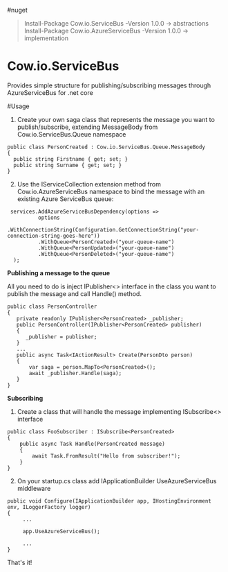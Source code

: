 #nuget
> Install-Package Cow.io.ServiceBus -Version 1.0.0 -> abstractions <br />
> Install-Package Cow.io.AzureServiceBus -Version 1.0.0 -> implementation

# Cow.io.ServiceBus
Provides simple structure for publishing/subscribing messages through AzureServiceBus for .net core

#Usage 

1. Create your own saga class that represents the message you want to publish/subscribe, extending MessageBody from Cow.io.ServiceBus.Queue namespace

```
public class PersonCreated : Cow.io.ServiceBus.Queue.MessageBody
{
  public string Firstname { get; set; }
  public string Surname { get; set; }
}
```

2. Use the IServiceCollection extension method from Cow.io.AzureServiceBus namespace to bind the message with an existing Azure ServiceBus queue:

```
 services.AddAzureServiceBusDependency(options =>
          options
          .WithConnectionString(Configuration.GetConnectionString("your-connection-string-goes-here"))
          .WithQueue<PersonCreated>("your-queue-name")
          .WithQueue<PersonUpdated>("your-queue-name")
          .WithQueue<PersonDeleted>("your-queue-name")
  );
```

<b>Publishing a message to the queue</b>

All you need to do is inject IPublisher<> interface in the class you want to publish the message and call Handle() method.

```
public class PersonController
{
   private readonly IPublisher<PersonCreated> _publisher;
   public PersonController(IPublisher<PersonCreated> publisher)
   {
      _publisher = publisher;
   }
   ...
   public async Task<IActionResult> Create(PersonDto person)
   {
       var saga = person.MapTo<PersonCreated>();
       await _publisher.Handle(saga);
   }
}

```

<b>Subscribing</b>

1. Create a class that will handle the message implementing ISubscribe<> interface

```
public class FooSubscriber : ISubscribe<PersonCreated>
{
    public async Task Handle(PersonCreated message)
    {
        await Task.FromResult("Hello from subscriber!");
    }
}
```

2. On your startup.cs class add IApplicationBuilder UseAzureServiceBus middleware
```
public void Configure(IApplicationBuilder app, IHostingEnvironment env, ILoggerFactory logger)
{
     ...       

     app.UseAzureServiceBus();

     ...
}
```

That's it!
